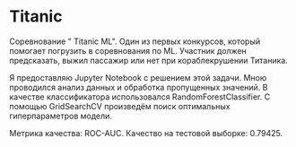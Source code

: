 # Titanic

Соревнование " Titanic ML". Один из первых конкурсов, который помогает погрузить в соревнования по ML.
Участник должен предсказать, выжил пассажир или нет при кораблекрушении Титаника.

Я предоставляю Jupyter Notebook с решением этой задачи. Мною проводился анализ данных и обработка пропущенных значений. В качестве классификатора использовался RandomForestClassifier. С помощью GridSearchCV произведём поиск оптимальных гиперпараметров модели.

Метрика качества: ROC-AUC.
Качество на тестовой выборке: 0.79425.